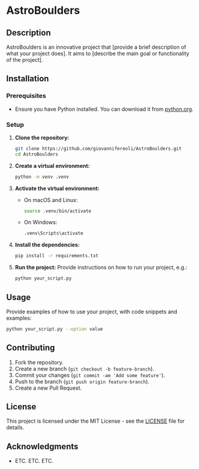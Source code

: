 # AstroBoulders

## Description
AstroBoulders is an innovative project that [provide a brief description of what your project does]. It aims to [describe the main goal or functionality of the project].

## Installation

### Prerequisites
- Ensure you have Python installed. You can download it from [python.org](https://www.python.org/).

### Setup

1. **Clone the repository:**
   ```sh
   git clone https://github.com/giovannifereoli/AstroBoulders.git
   cd AstroBoulders
   ```

2. **Create a virtual environment:**
   ```sh
   python -m venv .venv
   ```

3. **Activate the virtual environment:**
   - On macOS and Linux:
     ```sh
     source .venv/bin/activate
     ```
   - On Windows:
     ```sh
     .venv\Scripts\activate
     ```

4. **Install the dependencies:**
   ```sh
   pip install -r requirements.txt
   ```

5. **Run the project:**
   Provide instructions on how to run your project, e.g.:
   ```sh
   python your_script.py
   ```

## Usage
Provide examples of how to use your project, with code snippets and examples:
```sh
python your_script.py --option value
```

## Contributing
1. Fork the repository.
2. Create a new branch (`git checkout -b feature-branch`).
3. Commit your changes (`git commit -am 'Add some feature'`).
4. Push to the branch (`git push origin feature-branch`).
5. Create a new Pull Request.

## License
This project is licensed under the MIT License - see the [LICENSE](LICENSE) file for details.

## Acknowledgments
- ETC. ETC. ETC.
